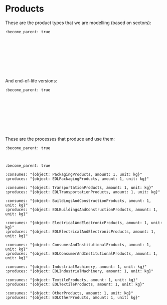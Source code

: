 Products
========

These are the product types that we are modelling (based on sectors):

```{system:object} Products
:become_parent: true
```

```{system:object} PackagingProducts
```
```{system:object} TransportationProducts
```
```{system:object} BuildingsAndConstructionProducts
```
```{system:object} ElectricalAndElectronicProducts
```
```{system:object} ConsumerAndInstitutionalProducts
```
```{system:object} IndustrialMachinery
```
```{system:object} TextileProducts
```
```{system:object} OtherProducts
```

```{end-sub-objects}
```

And end-of-life versions:


```{system:object} EOLProducts
:become_parent: true
```

```{system:object} EOLPackagingProducts
```
```{system:object} EOLTransportationProducts
```
```{system:object} EOLBuildingsAndConstructionProducts
```
```{system:object} EOLElectricalAndElectronicProducts
```
```{system:object} EOLConsumerAndInstitutionalProducts
```
```{system:object} EOLIndustrialMachinery
```
```{system:object} EOLTextileProducts
```
```{system:object} EOLOtherProducts
```

```{end-sub-objects}
```


These are the processes that produce and use them:

```{system:process} ProductionOfProducts
:become_parent: true
```

```{include} production_recipes_generated.md
```

```{end-sub-processes}
```

```{system:process} UseOfProducts
:become_parent: true
```

```{system:process} UseOfPackagingProducts
:consumes: "{object: PackagingProducts, amount: 1, unit: kg}"
:produces: "{object: EOLPackagingProducts, amount: 1, unit: kg}"
```
```{system:process} UseOfTransportationProducts
:consumes: "{object: TransportationProducts, amount: 1, unit: kg}"
:produces: "{object: EOLTransportationProducts, amount: 1, unit: kg}"
```
```{system:process} UseOfBuildingsAndConstructionProducts
:consumes: "{object: BuildingsAndConstructionProducts, amount: 1, unit: kg}"
:produces: "{object: EOLBuildingsAndConstructionProducts, amount: 1, unit: kg}"
```
```{system:process} UseOfElectricalAndElectronicProducts
:consumes: "{object: ElectricalAndElectronicProducts, amount: 1, unit: kg}"
:produces: "{object: EOLElectricalAndElectronicProducts, amount: 1, unit: kg}"
```
```{system:process} UseOfConsumerAndInstitutionalProducts
:consumes: "{object: ConsumerAndInstitutionalProducts, amount: 1, unit: kg}"
:produces: "{object: EOLConsumerAndInstitutionalProducts, amount: 1, unit: kg}"
```
```{system:process} UseOfIndustrialMachinery
:consumes: "{object: IndustrialMachinery, amount: 1, unit: kg}"
:produces: "{object: EOLIndustrialMachinery, amount: 1, unit: kg}"
```
```{system:process} UseOfTextileProducts
:consumes: "{object: TextileProducts, amount: 1, unit: kg}"
:produces: "{object: EOLTextileProducts, amount: 1, unit: kg}"
```
```{system:process} UseOfOtherProducts
:consumes: "{object: OtherProducts, amount: 1, unit: kg}"
:produces: "{object: EOLOtherProducts, amount: 1, unit: kg}"
```

```{end-sub-processes}
```


